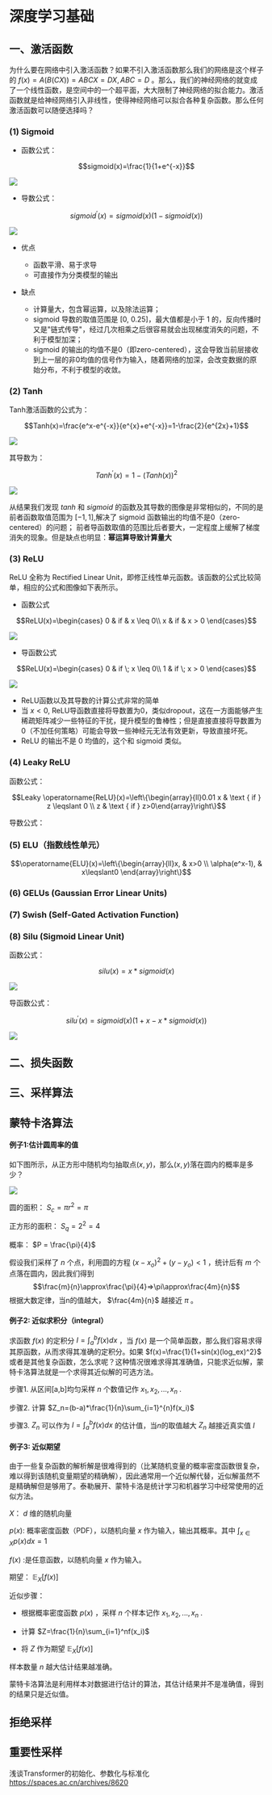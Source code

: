 # 深度学习基础
## 一、激活函数
为什么要在网络中引入激活函数？如果不引入激活函数那么我们的网络是这个样子的 $f(x)=A(B(CX))=ABCX=DX,ABC=D$ 。那么，我们的神经网络的就变成了一个线性函数，是空间中的一个超平面，大大限制了神经网络的拟合能力。激活函数就是给神经网络引入非线性，使得神经网络可以拟合各种复杂函数。那么任何激活函数可以随便选择吗？

### (1) Sigmoid
* 函数公式：

$$sigmoid(x)=\frac{1}{1+e^{-x}}$$

<img src="asset/sigmoid.png">

* 导数公式：

$$sigmoid^{'}(x)=sigmoid(x)(1-sigmoid(x))$$

<img src="asset/sigmoid_diff.png">

* 优点
    * 函数平滑、易于求导
    * 可直接作为分类模型的输出

* 缺点
    * 计算量大，包含幂运算，以及除法运算；
    * sigmoid 导数的取值范围是 [0, 0.25]，最大值都是小于 1 的，反向传播时又是"链式传导"，经过几次相乘之后很容易就会出现梯度消失的问题，不利于模型加深；
    * sigmoid 的输出的均值不是0（即zero-centered），这会导致当前层接收到上一层的非0均值的信号作为输入，随着网络的加深，会改变数据的原始分布，不利于模型的收敛。

### (2) Tanh
Tanh激活函数的公式为：

$$Tanh(x)=\frac{e^x-e^{-x}}{e^{x}+e^{-x}}=1-\frac{2}{e^{2x}+1}$$

<img src="asset/tanh.png">

其导数为：

$$Tanh^{'}(x)=1-(Tanh(x))^2$$

<img src="asset/tanh_diff.png">

从结果我们发现 $tanh$ 和 $sigmoid$ 的函数及其导数的图像是非常相似的，不同的是前者函数取值范围为 $[-1,1]$,解决了 sigmoid 函数输出的均值不是0（zero-centered）的问题； 前者导函数取值的范围比后者要大，一定程度上缓解了梯度消失的现象。但是缺点也明显：**幂运算导致计算量大**


### (3) ReLU
ReLU 全称为 Rectified Linear Unit，即修正线性单元函数。该函数的公式比较简单，相应的公式和图像如下表所示。
* 函数公式

$$ReLU(x)=\begin{cases}  
0 & if & x \leq 0\\
x & if & x > 0 
\end{cases}$$

<img src="asset/relu.png">

* 导函数公式

$$ReLU(x)=\begin{cases}  
0 & if \; x \leq 0\\
1 & if \; x > 0 
\end{cases}$$

<img src="asset/relu_diff.png">

* ReLU函数以及其导数的计算公式非常的简单
* 当 $x<0$, ReLU导函数直接将导数置为0，类似dropout，这在一方面能够产生稀疏矩阵减少一些特征的干扰，提升模型的鲁棒性；但是直接直接将导数置为0（不加任何策略）可能会导致一些神经元无法有效更新，导致直接坏死。
* ReLU 的输出不是 0 均值的，这个和 sigmoid 类似。

### (4) Leaky ReLU

函数公式：

$$Leaky \operatorname{ReLU}(x)=\left\{\begin{array}{ll}0.01 x & \text { if } z \leqslant 0 \\ z & \text { if } z>0\end{array}\right\}$$

导数公式：


### (5) ELU（指数线性单元）
$$\operatorname{ELU}(x)=\left\{\begin{array}{ll}x, & x>0 \\ 
\alpha(e^x-1), &  x\leqslant0
\end{array}\right\}$$

### (6) GELUs (Gaussian Error Linear Units) 

### (7) Swish (Self-Gated Activation Function)

### (8) Silu (Sigmoid Linear Unit)

函数公式：

$$silu(x)=x*sigmoid(x)$$

<img src="asset/silu.png">

导函数公式：

$$silu^{'}(x)=sigmoid(x)(1+x-x*sigmoid(x))$$

<img src="asset/silu_diff.png">

## 二、损失函数


## 三、采样算法
## 蒙特卡洛算法

#### 例子1:估计圆周率的值

如下图所示，从正方形中随机均匀抽取点$(x,y)$，那么$(x,y)$落在圆内的概率是多少？

<img src="asset/mento_1.png">

圆的面积： $S_c = \pi r^2=\pi$ 

正方形的面积： $S_q = 2^2=4$ 

概率： $P = \frac{\pi}{4}$ 

假设我们采样了 $n$ 个点，利用圆的方程 $(x-x_o)^2+(y-y_o)<1$ ，统计后有 $m$ 个点落在圆内，因此我们得到
$$\frac{m}{n}\approx\frac{\pi}{4}=>\pi\approx\frac{4m}{n}$$
根据大数定律，当n的值越大， $\frac{4m}{n}$ 越接近 $\pi$ 。

#### 例子2: 近似求积分（integral）
求函数 $f(x)$ 的定积分 $I=\int^b_af(x)dx$ ，当 $f(x)$ 是一个简单函数，那么我们容易求得其原函数，从而求得其准确的定积分。如果 $f(x)=\frac{1}{1+sin(x)(log_ex)^2}$ 或者是其他复杂函数，怎么求呢？这种情况很难求得其准确值，只能求近似解，蒙特卡洛算法就是一个求得其近似解的可选方法。

步骤1. 从区间[a,b]均匀采样 $n$ 个数值记作 ${x_1,x_2,...,x_n}$ .

步骤2. 计算 $Z_n=(b-a)*\frac{1}{n}\sum_{i=1}^{n}f(x_i)$ 

步骤3. $Z_n$ 可以作为 $I=\int^b_af(x)dx$ 的估计值，当$n$的取值越大 $Z_n$ 越接近真实值 $I$ 

#### 例子3: 近似期望
由于一些复杂函数的解析解是很难得到的（比某随机变量的概率密度函数很复杂，难以得到该随机变量期望的精确解），因此通常用一个近似解代替，近似解虽然不是精确解但是够用了。泰勒展开、蒙特卡洛是统计学习和机器学习中经常使用的近似方法。

$X$： $d$ 维的随机向量

$p(x)$: 概率密度函数（PDF），️以随机向量 $x$ 作为输入，输出其概率。其中 $\int_{x \in X}p(x)dx=1$ 

$f(x)$ :是任意函数，以随机向量 $x$ 作为输入。

期望： $\mathbb{E}_{X}[f(x)]$ 


近似步骤：

* 根据概率密度函数 $p(x)$ ，采样 $n$ 个样本记作 $x_1,x_2,...,x_n$ .

* 计算 $Z=\frac{1}{n}\sum_{i=1}^nf(x_i)$ 

* 将 $Z$ 作为期望 $\mathbb{E}_{X}[f(x)]$

样本数量 $n$ 越大估计结果越准确。

蒙特卡洛算法是利用样本对数据进行估计的算法，其估计结果并不是准确值，得到的结果只是近似值。

## 拒绝采样

## 重要性采样

浅谈Transformer的初始化、参数化与标准化
https://spaces.ac.cn/archives/8620








